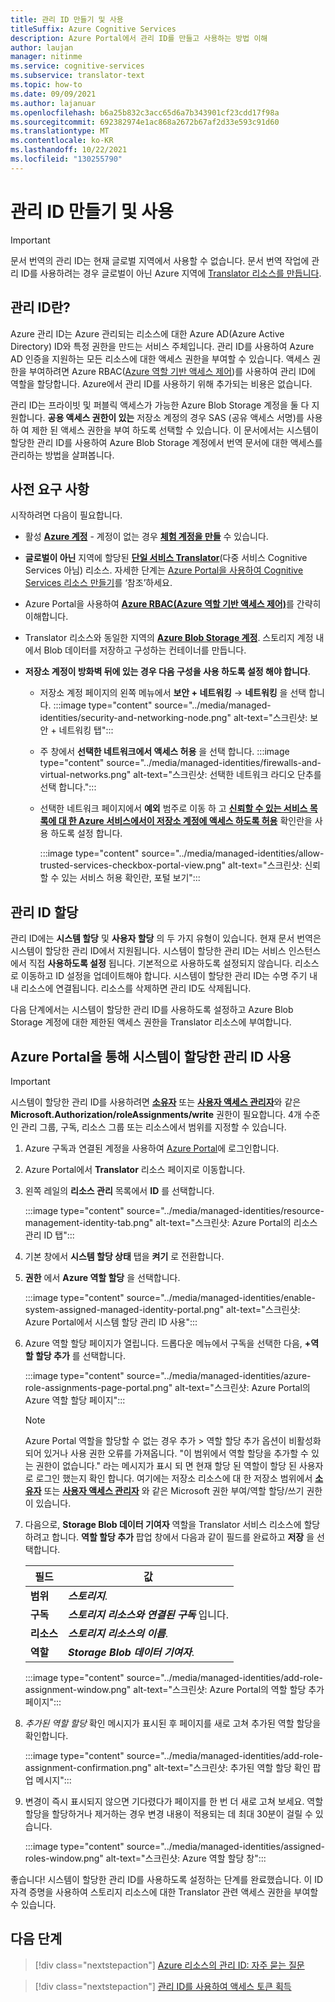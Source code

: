 ```yaml
---
title: 관리 ID 만들기 및 사용
titleSuffix: Azure Cognitive Services
description: Azure Portal에서 관리 ID를 만들고 사용하는 방법 이해
author: laujan
manager: nitinme
ms.service: cognitive-services
ms.subservice: translator-text
ms.topic: how-to
ms.date: 09/09/2021
ms.author: lajanuar
ms.openlocfilehash: b6a25b832c3acc65d6a7b343901cf23cdd17f98a
ms.sourcegitcommit: 692382974e1ac868a2672b67af2d33e593c91d60
ms.translationtype: MT
ms.contentlocale: ko-KR
ms.lasthandoff: 10/22/2021
ms.locfileid: "130255790"
---
```

# <a name="create-and-use-managed-identity"></a>관리 ID 만들기 및 사용

> [!IMPORTANT]
>
> 문서 번역의 관리 ID는 현재 글로벌 지역에서 사용할 수 없습니다. 문서 번역 작업에 관리 ID를 사용하려는 경우 글로벌이 아닌 Azure 지역에 [Translator 리소스를 만듭니다](https://ms.portal.azure.com/#create/Microsoft.CognitiveServicesTextTranslation).

## <a name="what-is-managed-identity"></a>관리 ID란?

 Azure 관리 ID는 Azure 관리되는 리소스에 대한 Azure AD(Azure Active Directory) ID와 특정 권한을 만드는 서비스 주체입니다. 관리 ID를 사용하여 Azure AD 인증을 지원하는 모든 리소스에 대한 액세스 권한을 부여할 수 있습니다. 액세스 권한을 부여하려면 Azure RBAC([Azure 역할 기반 액세스 제어](../../../role-based-access-control/overview.md))를 사용하여 관리 ID에 역할을 할당합니다.  Azure에서 관리 ID를 사용하기 위해 추가되는 비용은 없습니다.

관리 ID는 프라이빗 및 퍼블릭 액세스가 가능한 Azure Blob Storage 계정을 둘 다 지원합니다.  **공용 액세스 권한이 있는** 저장소 계정의 경우 SAS (공유 액세스 서명)를 사용 하 여 제한 된 액세스 권한을 부여 하도록 선택할 수 있습니다.  이 문서에서는 시스템이 할당한 관리 ID를 사용하여 Azure Blob Storage 계정에서 번역 문서에 대한 액세스를 관리하는 방법을 살펴봅니다.

## <a name="prerequisites"></a>사전 요구 사항

시작하려면 다음이 필요합니다.

* 활성 [**Azure 계정**](https://azure.microsoft.com/free/cognitive-services/) - 계정이 없는 경우 [**체험 계정을 만들**](https://azure.microsoft.com/free/) 수 있습니다.

* **글로벌이 아닌** 지역에 할당된 [**단일 서비스 Translator**](https://ms.portal.azure.com/#create/Microsoft.CognitiveServicesTextTranslation)(다중 서비스 Cognitive Services 아님) 리소스. 자세한 단계는 [Azure Portal을 사용하여 Cognitive Services 리소스 만들기](../../cognitive-services-apis-create-account.md?tabs=multiservice%2cwindows)를 ‘참조’하세요.

* Azure Portal을 사용하여 [**Azure RBAC(Azure 역할 기반 액세스 제어)**](../../../role-based-access-control/role-assignments-portal.md)를 간략히 이해합니다.

* Translator 리소스와 동일한 지역의 [**Azure Blob Storage 계정**](https://ms.portal.azure.com/#create/Microsoft.StorageAccount-ARM). 스토리지 계정 내에서 Blob 데이터를 저장하고 구성하는 컨테이너를 만듭니다. 

* **저장소 계정이 방화벽 뒤에 있는 경우 다음 구성을 사용 하도록 설정 해야 합니다**. </br>

  * 저장소 계정 페이지의 왼쪽 메뉴에서 **보안 + 네트워킹** → **네트워킹** 을 선택 합니다.
    :::image type="content" source="../media/managed-identities/security-and-networking-node.png" alt-text="스크린샷: 보안 + 네트워킹 탭":::

  * 주 창에서 **선택한 네트워크에서 액세스 허용** 을 선택 합니다.
  :::image type="content" source="../media/managed-identities/firewalls-and-virtual-networks.png" alt-text="스크린샷: 선택한 네트워크 라디오 단추를 선택 합니다.":::

  * 선택한 네트워크 페이지에서 **예외** 범주로 이동 하 고  [**신뢰할 수 있는 서비스 목록에 대 한 Azure 서비스에서이 저장소 계정에 액세스 하도록 허용**](../../../storage/common/storage-network-security.md?tabs=azure-portal#manage-exceptions) 확인란을 사용 하도록 설정 합니다.

    :::image type="content" source="../media/managed-identities/allow-trusted-services-checkbox-portal-view.png" alt-text="스크린샷: 신뢰할 수 있는 서비스 허용 확인란, 포털 보기":::

## <a name="managed-identity-assignments"></a>관리 ID 할당

관리 ID에는 **시스템 할당** 및 **사용자 할당** 의 두 가지 유형이 있습니다.  현재 문서 번역은 시스템이 할당한 관리 ID에서 지원됩니다. 시스템이 할당한 관리 ID는 서비스 인스턴스에서 직접 **사용하도록 설정** 됩니다. 기본적으로 사용하도록 설정되지 않습니다. 리소스로 이동하고 ID 설정을 업데이트해야 합니다. 시스템이 할당한 관리 ID는 수명 주기 내내 리소스에 연결됩니다. 리소스를 삭제하면 관리 ID도 삭제됩니다.

다음 단계에서는 시스템이 할당한 관리 ID를 사용하도록 설정하고 Azure Blob Storage 계정에 대한 제한된 액세스 권한을 Translator 리소스에 부여합니다.

## <a name="enable-a-system-assigned-managed-identity-using-the-azure-portal"></a>Azure Portal을 통해 시스템이 할당한 관리 ID 사용

>[!IMPORTANT]
>
> 시스템이 할당한 관리 ID를 사용하려면 [**소유자**](../../../role-based-access-control/built-in-roles.md#owner) 또는 [**사용자 액세스 관리자**](../../../role-based-access-control/built-in-roles.md#user-access-administrator)와 같은 **Microsoft.Authorization/roleAssignments/write** 권한이 필요합니다. 4개 수준인 관리 그룹, 구독, 리소스 그룹 또는 리소스에서 범위를 지정할 수 있습니다.

1. Azure 구독과 연결된 계정을 사용하여 [Azure Portal](https://portal.azure.com)에 로그인합니다.

1. Azure Portal에서 **Translator** 리소스 페이지로 이동합니다.

1. 왼쪽 레일의 **리소스 관리** 목록에서 **ID** 를 선택합니다.

    :::image type="content" source="../media/managed-identities/resource-management-identity-tab.png" alt-text="스크린샷: Azure Portal의 리소스 관리 ID 탭":::

1. 기본 창에서 **시스템 할당 상태** 탭을 **켜기** 로 전환합니다.

1. **권한** 에서 **Azure 역할 할당** 을 선택합니다.

    :::image type="content" source="../media/managed-identities/enable-system-assigned-managed-identity-portal.png" alt-text="스크린샷: Azure Portal에서 시스템 할당 관리 ID 사용":::

1. Azure 역할 할당 페이지가 열립니다. 드롭다운 메뉴에서 구독을 선택한 다음, **&plus;역할 할당 추가** 를 선택합니다.

    :::image type="content" source="../media/managed-identities/azure-role-assignments-page-portal.png" alt-text="스크린샷: Azure Portal의 Azure 역할 할당 페이지":::

    >[!NOTE]
    >
    > Azure Portal 역할을 할당할 수 없는 경우 추가 > 역할 할당 추가 옵션이 비활성화 되어 있거나 사용 권한 오류를 가져옵니다. "이 범위에서 역할 할당을 추가할 수 있는 권한이 없습니다." 라는 메시지가 표시 되 면 현재 할당 된 역할이 할당 된 사용자로 로그인 했는지 확인 합니다. 여기에는 저장소 리소스에 대 한 저장소 범위에서 [**소유자**](../../../role-based-access-control/built-in-roles.md#owner) 또는 [**사용자 액세스 관리자**](../../../role-based-access-control/built-in-roles.md#user-access-administrator) 와 같은 Microsoft 권한 부여/역할 할당/쓰기 권한이 있습니다.

1. 다음으로, **Storage Blob 데이터 기여자** 역할을 Translator 서비스 리소스에 할당하려고 합니다. **역할 할당 추가** 팝업 창에서 다음과 같이 필드를 완료하고 **저장** 을 선택합니다.

    | 필드 | 값|
    |------|--------|
    |**범위**| **_스토리지_**.|
    |**구독**| **_스토리지 리소스와 연결된 구독_** 입니다.|
    |**리소스**| **_스토리지 리소스의 이름_**.|
    |**역할** | **_Storage Blob 데이터 기여자_**.|

     :::image type="content" source="../media/managed-identities/add-role-assignment-window.png" alt-text="스크린샷: Azure Portal의 역할 할당 추가 페이지":::

1. _추가된 역할 할당_ 확인 메시지가 표시된 후 페이지를 새로 고쳐 추가된 역할 할당을 확인합니다. 

    :::image type="content" source="../media/managed-identities/add-role-assignment-confirmation.png" alt-text="스크린샷: 추가된 역할 할당 확인 팝업 메시지":::

1. 변경이 즉시 표시되지 않으면 기다렸다가 페이지를 한 번 더 새로 고쳐 보세요. 역할 할당을 할당하거나 제거하는 경우 변경 내용이 적용되는 데 최대 30분이 걸릴 수 있습니다.

    :::image type="content" source="../media/managed-identities/assigned-roles-window.png" alt-text="스크린샷: Azure 역할 할당 창":::

 좋습니다! 시스템이 할당한 관리 ID를 사용하도록 설정하는 단계를 완료했습니다. 이 ID 자격 증명을 사용하여 스토리지 리소스에 대한 Translator 관련 액세스 권한을 부여할 수 있습니다.

## <a name="next-steps"></a>다음 단계

> [!div class="nextstepaction"]
> [Azure 리소스의 관리 ID: 자주 묻는 질문](../../../active-directory/managed-identities-azure-resources/managed-identities-faq.md)

> [!div class="nextstepaction"]
>[관리 ID를 사용하여 액세스 토큰 획득](../../../app-service/overview-managed-identity.md?tabs=dotnet#obtain-tokens-for-azure-resources)